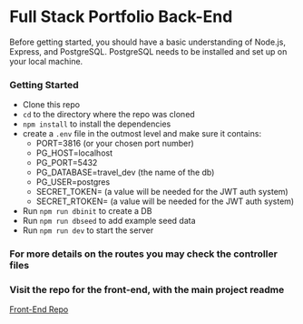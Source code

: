# Full Stack Portfolio Back-End

Before getting started, you should have a basic understanding of Node.js, Express, and PostgreSQL. PostgreSQL needs to be installed and set up on your local machine.

### Getting Started
- Clone this repo
- `cd` to the directory where the repo was cloned
- `npm install` to install the dependencies
- create a `.env` file in the outmost level and make sure it contains:
    - PORT=3816 (or your chosen port number)
    - PG_HOST=localhost
    - PG_PORT=5432
    - PG_DATABASE=travel_dev (the name of the db)
    - PG_USER=postgres
    - SECRET_TOKEN= (a value will be needed for the JWT auth system)
    - SECRET_RTOKEN= (a value will be needed for the JWT auth system)
- Run `npm run dbinit` to create a DB
- Run `npm run dbseed` to add example seed data
- Run `npm run dev` to start the server

### For more details on the routes you may check the controller files

### Visit the repo for the front-end, with the main project readme
[Front-End Repo](https://github.com/Daniel-Mazzilli/full-stack-portfolio-front-end)